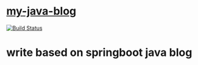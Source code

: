 # [my-java-blog](https://brucege.com) 

[![Build Status](https://travis-ci.org/gejun123456/my-java-blog.svg?branch=master)](https://travis-ci.org/gejun123456/my-java-blog)
<h1> write based on springboot java blog </h1>
